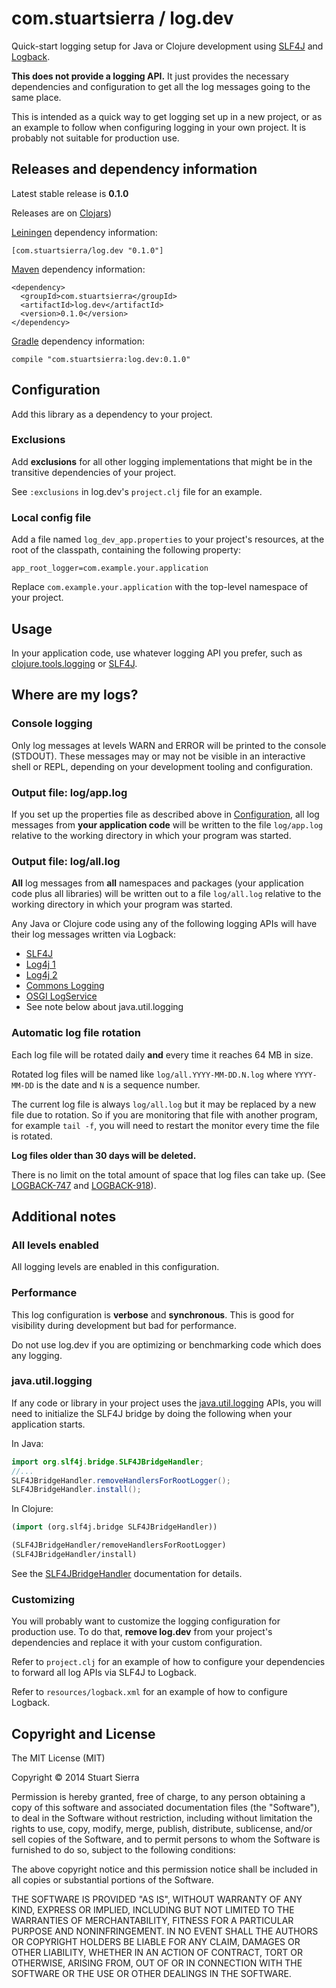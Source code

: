 # com.stuartsierra / log.dev

Quick-start logging setup for Java or Clojure development using
[SLF4J] and [Logback].

[SLF4J]: http://slf4j.org/
[Logback]: http://logback.qos.ch/

**This does not provide a logging API.** It just provides the
necessary dependencies and configuration to get all the log messages
going to the same place.

This is intended as a quick way to get logging set up in a new
project, or as an example to follow when configuring logging in your
own project. It is probably not suitable for production use.



## Releases and dependency information

Latest stable release is **0.1.0**

Releases are on [Clojars](https://clojars.org/))

[Leiningen] dependency information:

    [com.stuartsierra/log.dev "0.1.0"]

[Maven] dependency information:

    <dependency>
      <groupId>com.stuartsierra</groupId>
      <artifactId>log.dev</artifactId>
      <version>0.1.0</version>
    </dependency>

[Gradle] dependency information:

    compile "com.stuartsierra:log.dev:0.1.0"

[Clojars]: https://clojars.org/
[Leiningen]: http://leiningen.org/
[Maven]: http://maven.apache.org/
[Gradle]: http://www.gradle.org/



## Configuration

Add this library as a dependency to your project.


### Exclusions

Add **exclusions** for all other logging implementations that might be
in the transitive dependencies of your project.

See `:exclusions` in log.dev's `project.clj` file for an example.


### Local config file

Add a file named `log_dev_app.properties` to your project's resources,
at the root of the classpath, containing the following property:

    app_root_logger=com.example.your.application

Replace `com.example.your.application` with the top-level namespace of
your project.



## Usage

In your application code, use whatever logging API you prefer, such as
[clojure.tools.logging] or [SLF4J].

[clojure.tools.logging]: https://github.com/clojure/tools.logging
[SLF4J]: http://slf4j.org/



## Where are my logs?

### Console logging

Only log messages at levels WARN and ERROR will be printed to the
console (STDOUT). These messages may or may not be visible in an
interactive shell or REPL, depending on your development tooling and
configuration.


### Output file: log/app.log

If you set up the properties file as described above in [Configuration](#configuration),
all log messages from **your application code** will be written to the
file `log/app.log` relative to the working directory in which your
program was started.


### Output file: log/all.log

**All** log messages from **all** namespaces and packages (your
application code plus all libraries) will be written out to a file
`log/all.log` relative to the working directory in which your program
was started.

Any Java or Clojure code using any of the following logging APIs will
have their log messages written via Logback:

* [SLF4J](http://slf4j.org/)
* [Log4j 1](http://logging.apache.org/log4j/1.2/)
* [Log4j 2](http://logging.apache.org/log4j/2.x/)
* [Commons Logging](http://commons.apache.org/proper/commons-logging/)
* [OSGI LogService](https://osgi.org/javadoc/r4v42/org/osgi/service/log/LogService.html)
* See note below about java.util.logging


### Automatic log file rotation

Each log file will be rotated daily **and** every time it reaches
64 MB in size.

Rotated log files will be named like `log/all.YYYY-MM-DD.N.log` where
`YYYY-MM-DD` is the date and `N` is a sequence number.

The current log file is always `log/all.log` but it may be replaced by
a new file due to rotation. So if you are monitoring that file with
another program, for example `tail -f`, you will need to restart the
monitor every time the file is rotated.

**Log files older than 30 days will be deleted.**

There is no limit on the total amount of space that log files can take
up. (See [LOGBACK-747] and [LOGBACK-918]).

[LOGBACK-747]: http://jira.qos.ch/browse/LOGBACK-747
[LOGBACK-918]: http://jira.qos.ch/browse/LOGBACK-918



## Additional notes

### All levels enabled

All logging levels are enabled in this configuration.


### Performance

This log configuration is **verbose** and **synchronous**. This is
good for visibility during development but bad for performance.

Do not use log.dev if you are optimizing or benchmarking code which
does any logging.


### java.util.logging

If any code or library in your project uses the [java.util.logging]
APIs, you will need to initialize the SLF4J bridge by doing the
following when your application starts.

In Java:

```java
import org.slf4j.bridge.SLF4JBridgeHandler;
//...
SLF4JBridgeHandler.removeHandlersForRootLogger();
SLF4JBridgeHandler.install();
```

In Clojure:

```clojure
(import (org.slf4j.bridge SLF4JBridgeHandler))

(SLF4JBridgeHandler/removeHandlersForRootLogger)
(SLF4JBridgeHandler/install)
```

See the [SLF4JBridgeHandler] documentation for details.

[SLF4JBridgeHandler]:http://www.slf4j.org/apidocs/org/slf4j/bridge/SLF4JBridgeHandler.html
[java.util.logging]: http://docs.oracle.com/javase/7/docs/api/java/util/logging/package-summary.html


### Customizing

You will probably want to customize the logging configuration for
production use. To do that, **remove log.dev** from your project's
dependencies and replace it with your custom configuration.

Refer to `project.clj` for an example of how to configure your
dependencies to forward all log APIs via SLF4J to Logback.

Refer to `resources/logback.xml` for an example of how to configure
Logback.



## Copyright and License

The MIT License (MIT)

Copyright © 2014 Stuart Sierra

Permission is hereby granted, free of charge, to any person obtaining a copy of
this software and associated documentation files (the "Software"), to deal in
the Software without restriction, including without limitation the rights to
use, copy, modify, merge, publish, distribute, sublicense, and/or sell copies of
the Software, and to permit persons to whom the Software is furnished to do so,
subject to the following conditions:

The above copyright notice and this permission notice shall be included in all
copies or substantial portions of the Software.

THE SOFTWARE IS PROVIDED "AS IS", WITHOUT WARRANTY OF ANY KIND, EXPRESS OR
IMPLIED, INCLUDING BUT NOT LIMITED TO THE WARRANTIES OF MERCHANTABILITY, FITNESS
FOR A PARTICULAR PURPOSE AND NONINFRINGEMENT. IN NO EVENT SHALL THE AUTHORS OR
COPYRIGHT HOLDERS BE LIABLE FOR ANY CLAIM, DAMAGES OR OTHER LIABILITY, WHETHER
IN AN ACTION OF CONTRACT, TORT OR OTHERWISE, ARISING FROM, OUT OF OR IN
CONNECTION WITH THE SOFTWARE OR THE USE OR OTHER DEALINGS IN THE SOFTWARE.
